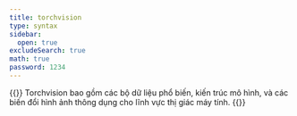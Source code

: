 ```yaml
---
title: torchvision
type: syntax
sidebar:
  open: true
excludeSearch: true
math: true
password: 1234
---
```


{{<callout type="info">}}
Torchvision bao gồm các bộ dữ liệu phổ biến, kiến trúc mô hình, và các biến đổi hình ảnh thông dụng cho lĩnh vực thị giác máy tính.
{{</callout>}}